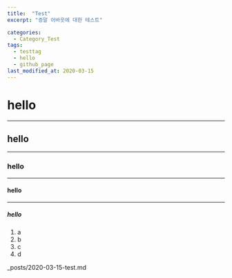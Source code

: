 ```yaml
---
title:  "Test"
excerpt: "증말 어바웃에 대한 테스트"

categories:
  - Category_Test
tags:
  - testtag
  - hello
  - github_page
last_modified_at: 2020-03-15
---
```



# hello
---
## hello
---
### hello
---
#### hello
---
##### hello

1. a
2. b
3. c
4. d

_posts/2020-03-15-test.md
